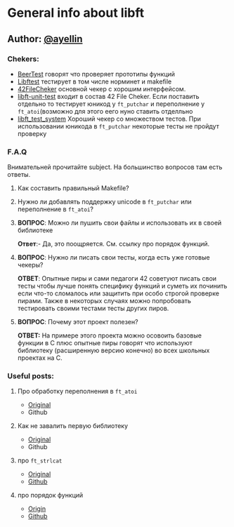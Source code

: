# General info about libft

## Author: [@ayellin](https://profile.intra.42.fr/users/ayellin)

### Chekers:

- [BeerTest](https://github.com/Dgreat21/21libftbeertest)
 говорят что проверяет прототипы функций
- [Libftest](https://github.com/jtoty/Libftest)
тестирует в том числе норминет и makefile 
- [42FileCheker](https://github.com/jgigault/42FileChecker)
основной чекер с хорошим интерфейсом. 
- [libft-unit-test](https://github.com/alelievr/libft-unit-test)
 входит в состав 42 File Cheker. Если поставить отдельно то тестирует
 юникод у `ft_putchar` и переполнение у `ft_atoi`(возможно для этого еего нуно ставить отделльно
- [libft_test_system](https://github.com/sitlcead/42_libft_test_system)
  Хороший чекер со множеcтвом тестов. При использовании юникода в `ft_putchar` некоторые тесты не пройдут проверку

### F.A.Q

Внимательней прочитайте subject. На большинство вопросов там есть ответы.

1) Как составить правильный Makefile?

2) Нужно ли добавлять поддержку unicode в `ft_putchar` или переполнение в `ft_atoi`?

3) **ВОПРОС**: Можно ли пушить свои файлы и использовать их в своей библиотеке

   **Ответ**:- Да, это поощряется. См. ссылку про порядок функций.

4) **ВОПРОС**: Нужно ли писать свои тесты, когда есть уже готовые чекеры?

   **ОТВЕТ**: Опытные пиры и сами педагоги 42 советуют писать свои тесты чтобы лучше понять специфику функций и суметь их починить если что-то сломалось или защитить при особо строгой проверке пирами. Также в некоторых случаях можно попробовать тестировать своими тестами тесты других пиров.

5) **ВОПРОС**: Почему этот проект полезен?

   **ОТВЕТ:** На примере этого проекта можно осовоить базовые функции в С плюс опытные пиры говорят что используют библиотеку (расширенную версию конечно) во всех школьных проектах на С.

### Useful posts:

1) Про обработку переполнения в `ft_atoi`
   - [Original](https://forum.intra.42.fr/topics/21586/)
   - Github
 
2) Как не завалить первую библиотеку
   - [Original](https://forum.intra.42.fr/topics/19883/)
   - Github
 
3) про `ft_strlcat`
   - [Original](https://forum.intra.42.fr/topics/20387/)
   - [Github]()

4) про порядок функций
   - [Origin](https://forum.intra.42.fr/topics/20397/messages)
   - [Github](https://github.com/Danilo3/intra_forum/blob/master/libft/libft_puzzles.md)
